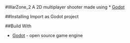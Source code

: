 #WarZone_2
A 2D multiplayer shooter made using * [Godot](https://godotengine.org/)

##Installing
Import as Godot project

##Build With
* [Godot](https://godotengine.org/) - open source game engine